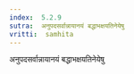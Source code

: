 ```yaml
---
index:  5.2.9
sutra:  अनुपदसर्वान्नायानयं बद्धाभक्षयतिनेयेषु
vritti:  samhita 
---
```


अनुपदसर्वान्नायानयं बद्धाभक्षयतिनेयेषु

